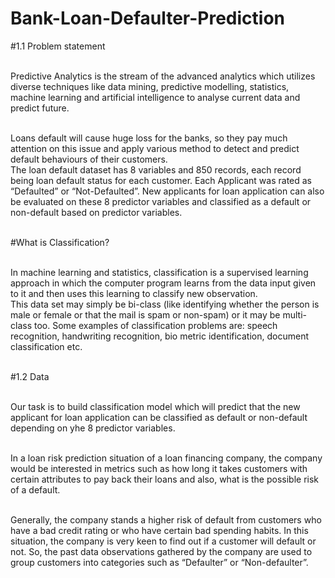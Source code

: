 # Bank-Loan-Defaulter-Prediction

#1.1  Problem statement
 
 <br>Predictive Analytics is the stream of the advanced analytics which utilizes diverse  techniques like data mining, predictive modelling, statistics, machine learning and  artificial intelligence to analyse current data and predict future.
 
<br>Loans default will cause huge loss for the banks, so they pay much attention on this issue and apply various method to detect and predict default behaviours of their customers.
<br> 
The loan default dataset has 8 variables and 850 records, each record being loan default status for each customer. Each Applicant was rated as “Defaulted” or “Not-Defaulted”. New applicants for loan application can also be evaluated on these 8 predictor variables and classified as a default or non-default based on predictor variables.
 
<br>#What is Classification?

<br>In machine learning and statistics, classification is a supervised learning approach in which the computer program learns from the data input given to it and then uses this learning to classify new observation.
<br> This data set may simply be bi-class (like identifying whether the person is male or female or that the mail is spam or non-spam) or it may be multi-class too. Some examples of classification problems are: speech recognition, handwriting recognition, bio metric identification, document classification etc.

<br>#1.2	Data
 

<br>Our task is to build classification model which will predict that the new applicant for loan application can be classified as default or non-default depending on yhe 8 predictor variables.
 
 
<br>In a loan risk prediction situation of a loan financing company, the company would be interested in metrics such as how long it takes customers with certain attributes to pay back their loans and also, what is the possible risk of a default.
 

<br>Generally, the company stands a higher risk of default from customers who have a bad credit rating or who have certain bad spending habits. In this situation, the company is very keen to find out if a customer will default or not. So, the past data observations gathered by the company are used to group customers into categories such as “Defaulter” or “Non-defaulter”.

